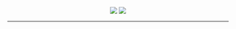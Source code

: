 <p align="center"><img src="https://i.imgur.com/EcwSZJV.png">
<img src="https://i.imgur.com/s8mimNV.png"></p>

---

<br>



